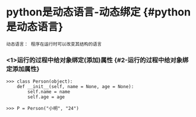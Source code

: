 # python是动态语言-动态绑定 {#python是动态语言}

```
动态语言： 程序在运行时可以改变其结构的语言
```

### &lt;1&gt;运行的过程中给对象绑定\(添加\)属性 {#2-运行的过程中给对象绑定添加属性}

```
>>> class Person(object):
    def __init__(self, name = None, age = None):
        self.name = name
        self.age = age

>>> P = Person("小明", "24")
```



